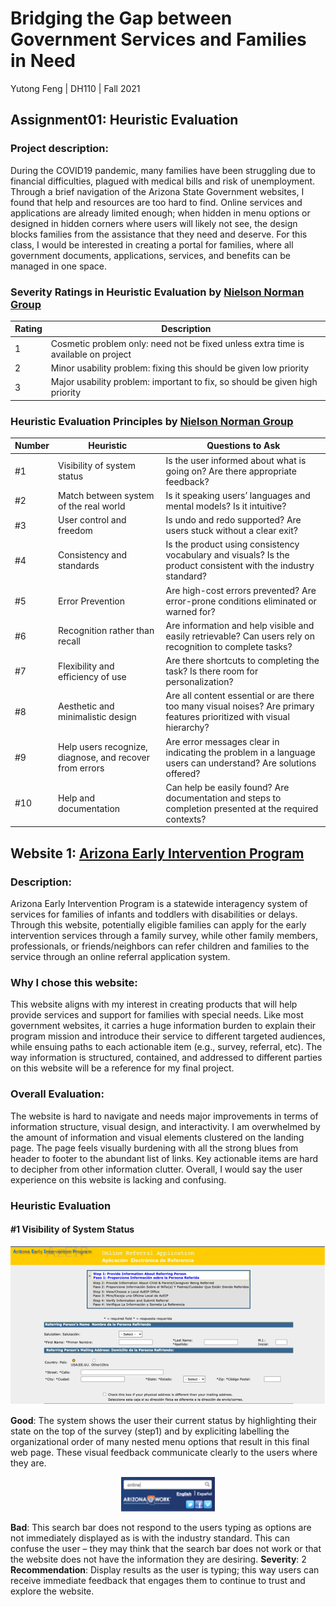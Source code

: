 # Bridging the Gap between Government Services and Families in Need
Yutong Feng | DH110 | Fall 2021

## Assignment01: Heuristic Evaluation

### Project description:
During the COVID19 pandemic, many families have been struggling due to financial difficulties, plagued with medical bills and risk of unemployment. Through a brief navigation of the Arizona State Government websites, I found that help and resources are too hard to find. Online services and applications are already limited enough; when hidden in menu options or designed in hidden corners where users will likely not see, the design blocks families from the assistance that they need and deserve. For this class, I would be interested in creating a portal for families, where all government documents, applications, services, and benefits can be managed in one space. 

### Severity Ratings in Heuristic Evaluation by [Nielson Norman Group](https://www.nngroup.com/articles/how-to-rate-the-severity-of-usability-problems/)  
| Rating | Description |
|---|---|
| 1 | Cosmetic problem only: need not be fixed unless extra time is available on project |
| 2 | Minor usability problem: fixing this should be given low priority |
| 3 | Major usability problem: important to fix, so should be given high priority |

### Heuristic Evaluation Principles by [Nielson Norman Group](https://www.nngroup.com/articles/ten-usability-heuristics/)
| Number | Heuristic | Questions to Ask |
|---|---|---|
| #1 | Visibility of system status | Is the user informed about what is going on? Are there appropriate feedback?
| #2 | Match between system of the real world | Is it speaking users’ languages and mental models? Is it intuitive? 
| #3 | User control and freedom | Is undo and redo supported? Are users stuck without a clear exit? 
| #4 | Consistency and standards | Is the product using consistency vocabulary and visuals? Is the product consistent with the industry standard?
| #5 | Error Prevention | Are high-cost errors prevented? Are error-prone conditions eliminated or warned for?
| #6 | Recognition rather than recall | Are information and help visible and easily retrievable? Can users rely on recognition to complete tasks?
| #7 | Flexibility and efficiency of use | Are there shortcuts to completing the task? Is there room for personalization?
| #8 | Aesthetic and minimalistic design | Are all content essential or are there too many visual noises? Are primary features prioritized with visual hierarchy? 
| #9 | Help users recognize, diagnose, and recover from errors | Are error messages clear in indicating the problem in a language users can understand? Are solutions offered?
| #10 | Help and documentation | Can help be easily found? Are documentation and steps to completion presented at the required contexts? 

## Website 1: [Arizona Early Intervention Program](https://des.az.gov/services/disabilities/developmental-infant) 
### Description: 
Arizona Early Intervention Program is a statewide interagency system of services for families of infants and toddlers with disabilities or delays. Through this website, potentially eligible families can apply for the early intervention services through a family survey, while other family members, professionals, or friends/neighbors can refer children and families to the service through an online referral application system. 

### Why I chose this website:
This website aligns with my interest in creating products that will help provide services and support for families with special needs. Like most government websites, it carries a huge information burden to explain their program mission and introduce their service to different targeted audiences, while ensuing paths to each actionable item (e.g., survey, referral, etc). The way information is structured, contained, and addressed to different parties on this website will be a reference for my final project. 

### Overall Evaluation:
The website is hard to navigate and needs major improvements in terms of information structure, visual design, and interactivity. I am overwhelmed by the amount of information and visual elements clustered on the landing page. The page feels visually burdening with all the strong blues from header to footer to the abundant list of links. Key actionable items are hard to decipher from other information clutter. Overall, I would say the user experience on this website is lacking and confusing. 

### Heuristic Evaluation
#### #1 Visibility of System Status

<p align="center">
<img src="./A1-1.png" alt="Survey Progress" width = "650px"/>

**Good**: The system shows the user their current status by highlighting their state on the top of the survey (step1) and by expliciting labelling the organizational order of many nested menu options that result in this final web page. These visual feedback communicate clearly to the users where they are.

<p align="center">
<img src="./A1-2.png" alt="Search Bar" width = "150px"/>


**Bad**: This search bar does not respond to the users typing as options are not immediately displayed as is with the industry standard. This can confuse the user – they may think that the search bar does not work or that the website does not have the information they are desiring.
**Severity**: 2
**Recommendation**: Display results as the user is typing; this way users can receive immediate feedback that engages them to continue to trust and explore the website.











